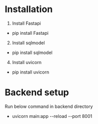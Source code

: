 # Installation
1. Install Fastapi
- pip install Fastapi
2. Install sqlmodel
- pip install sqlmodel
4. Install uvicorn
- pip install uvicorn

# Backend setup
Run below command in backend directory
- uvicorn main:app --reload --port 8001